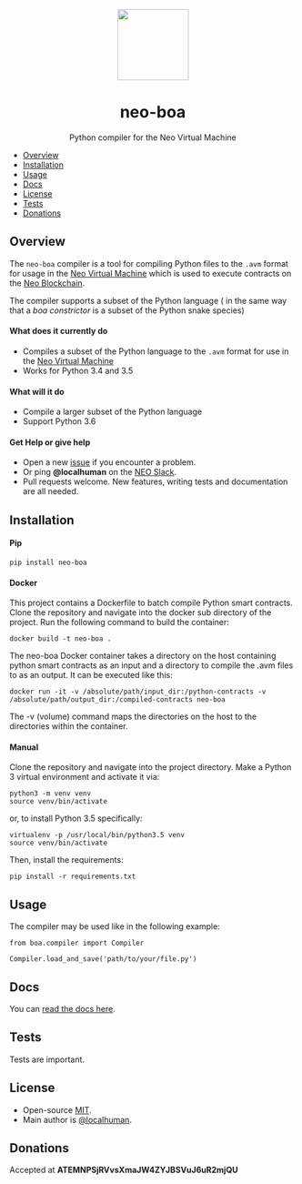 <p align="center">
  <img
    src="http://res.cloudinary.com/vidsy/image/upload/v1503160820/CoZ_Icon_DARKBLUE_200x178px_oq0gxm.png"
    width="125px;">
</p>

<h1 align="center">neo-boa</h1>

<p align="center">
  Python compiler for the Neo Virtual Machine
</p>

- [Overview](#overview)
- [Installation](#installation)
- [Usage](#usage)
- [Docs](#docs)
- [License](#license)
- [Tests](#tests)
- [Donations](#donations)

## Overview

The `neo-boa` compiler is a tool for compiling Python files to the `.avm` format for usage in the [Neo Virtual Machine](https://github.com/neo-project/neo-vm/) which is used to execute contracts on the [Neo Blockchain](https://github.com/neo-project/neo/).

The compiler supports a subset of the Python language ( in the same way that a _boa constrictor_ is a subset of the Python snake species)


#### What does it currently do

- Compiles a subset of the Python language to the `.avm` format for use in the [Neo Virtual Machine](https://github.com/neo-project/neo-vm)
- Works for Python 3.4 and 3.5

#### What will it do

- Compile a larger subset of the Python language
- Support Python 3.6

#### Get Help or give help

- Open a new [issue](https://github.com/CityOfZion/neo-boa/issues/new) if you encounter a problem.
- Or ping **@localhuman** on the [NEO Slack](https://join.slack.com/t/neoblockchainteam/shared_invite/MjE3ODMxNDUzMDE1LTE1MDA4OTY3NDQtNTMwM2MyMTc2NA).
- Pull requests welcome. New features, writing tests and documentation are all needed.


## Installation

#### Pip

```
pip install neo-boa
```

#### Docker

This project contains a Dockerfile to batch compile Python smart contracts. Clone the repository and navigate into the docker sub directory of the project. Run the following command to build the container:

```
docker build -t neo-boa .
```

The neo-boa Docker container takes a directory on the host containing python smart contracts as an input and a directory to compile the .avm files to as an output. It can be executed like this:

```
docker run -it -v /absolute/path/input_dir:/python-contracts -v /absolute/path/output_dir:/compiled-contracts neo-boa
```

The -v (volume) command maps the directories on the host to the directories within the container.

#### Manual

Clone the repository and navigate into the project directory. Make a Python 3 virtual environment and activate it via:

```
python3 -m venv venv
source venv/bin/activate
```

or, to install Python 3.5 specifically:

```
virtualenv -p /usr/local/bin/python3.5 venv
source venv/bin/activate
```

Then, install the requirements:

```
pip install -r requirements.txt
```



## Usage

The compiler may be used like in the following example:

```
from boa.compiler import Compiler

Compiler.load_and_save('path/to/your/file.py')
```


## Docs

You can [read the docs here](http://neo-boa.readthedocs.io/en/latest/).


## Tests

Tests are important.


## License

- Open-source [MIT](https://github.com/CityOfZion/neo-python/blob/master/LICENSE.md).
- Main author is [@localhuman](https://github.com/localhuman).


## Donations

Accepted at __ATEMNPSjRVvsXmaJW4ZYJBSVuJ6uR2mjQU__
